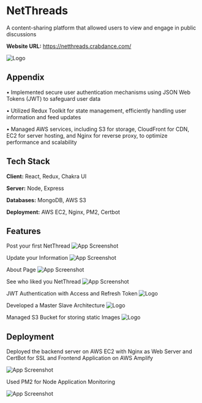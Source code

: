 
# NetThreads

A content-sharing platform that allowed users to view and engage in public discussions

**Website URL:** https://netthreads.crabdance.com/

![Logo](https://d19arwbdzmrgqz.cloudfront.net/dark_n_new.png)


## Appendix

• Implemented secure user authentication mechanisms using JSON Web Tokens (JWT) to safeguard user data

• Utilized Redux Toolkit for state management, efficiently handling user information and feed updates

• Managed AWS services, including S3 for storage, CloudFront for CDN, EC2 for server hosting, and Nginx for
reverse proxy, to optimize performance and scalability


## Tech Stack

**Client:** React, Redux, Chakra UI

**Server:** Node, Express

**Databases:** MongoDB, AWS S3

**Deployment:** AWS EC2, Nginx, PM2, Certbot

## Features

Post your first NetThread
![App Screenshot](https://d19arwbdzmrgqz.cloudfront.net/Screenshot%202024-07-28%20160009.png)


Update your Information
![App Screenshot](https://d19arwbdzmrgqz.cloudfront.net/Screenshot%202024-07-28%20160050.png
)

About Page
![App Screenshot](https://d19arwbdzmrgqz.cloudfront.net/Screenshot%202024-07-28%20160133.png
)



See who liked you NetThread
![App Screenshot](
https://d19arwbdzmrgqz.cloudfront.net/Screenshot%202024-07-28%20160237.png
)



JWT Authentication with Access and Refresh Token
![Logo](
https://d19arwbdzmrgqz.cloudfront.net/Screenshot%202024-07-28%20160321.png
)



Developed a Master Slave Architecture
![Logo](
https://d19arwbdzmrgqz.cloudfront.net/Screenshot%202024-07-28%20161017.png
)


Managed S3 Bucket for storing static Images
![Logo](
https://d19arwbdzmrgqz.cloudfront.net/Screenshot%202024-07-28%20162435.png
)





## Deployment

Deployed the backend server on AWS EC2 with Nginx as Web Server and CertBot for SSL and Frontend Application on AWS Amplify

![App Screenshot](
https://d19arwbdzmrgqz.cloudfront.net/Screenshot%202024-07-28%20161112.png
)




Used PM2 for Node Application Monitoring

![App Screenshot](
https://d19arwbdzmrgqz.cloudfront.net/pm2.png
)



